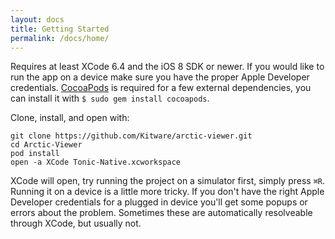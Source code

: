 ```yaml
---
layout: docs
title: Getting Started
permalink: /docs/home/
---
```


Requires at least XCode 6.4 and the iOS 8 SDK or newer. If you would like to run the app
on a device make sure you have the proper Apple Developer credentials.
[CocoaPods](https://cocoapods.org) is required for a few external
dependencies, you can install it with `$ sudo gem install cocoapods`.

Clone, install, and open with:

```
git clone https://github.com/Kitware/arctic-viewer.git
cd Arctic-Viewer
pod install
open -a XCode Tonic-Native.xcworkspace
```

XCode will open, try running the project on a simulator first, simply press
`⌘R`. Running it on a device is a little more tricky. If you don't have the right
Apple Developer credentials for a plugged in device you'll get some popups
or errors about the problem. Sometimes these are automatically resolveable
through XCode, but usually not.
